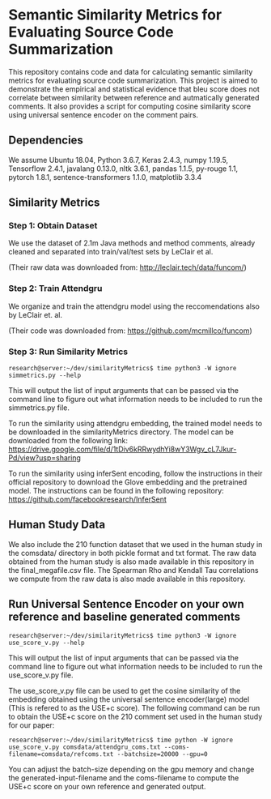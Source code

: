 # Semantic Similarity Metrics for Evaluating Source Code Summarization
This repository contains code and data for calculating semantic similarity metrics for evaluating source code summarization. This project is aimed to demonstrate the empirical and statistical evidence that bleu score does not correlate between similarity between reference and autmatically generated comments. It also provides a script for computing cosine similarity score using universal sentence encoder on the comment pairs.

## Dependencies
We assume Ubuntu 18.04, Python 3.6.7, Keras 2.4.3, numpy 1.19.5, Tensorflow 2.4.1, javalang 0.13.0, nltk 3.6.1, pandas 1.1.5, py-rouge 1.1, pytorch 1.8.1, sentence-transformers 1.1.0, matplotlib 3.3.4

## Similarity Metrics
### Step 1: Obtain Dataset
We use the dataset of 2.1m Java methods and method comments, already cleaned and separated into train/val/test sets by LeClair et al.

(Their raw data was downloaded from: http://leclair.tech/data/funcom/)

### Step 2: Train Attendgru
We organize and train the attendgru model using the reccomendations also by LeClair et. al.

(Their code was downloaded from: https://github.com/mcmillco/funcom)

### Step 3: Run Similarity Metrics
```console
research@server:~/dev/similarityMetrics$ time python3 -W ignore simmetrics.py --help
```
This will output the list of input arguments that can be passed via the command line to figure out what information needs to be included to run the simmetrics.py file.

To run the similarity using attendgru embedding, the trained model needs to be downloaded in the similarityMetrics directory.
The model can be downloaded from the following link:
https://drive.google.com/file/d/1tDiv6kRRwydhYi8wY3Wgv_cL7Jkur-Pd/view?usp=sharing

To run the similarity using inferSent encoding, follow the instructions in their official repository to download the Glove embedding and the pretrained model. The instructions can be found in the following repository:
https://github.com/facebookresearch/InferSent

## Human Study Data
We also include the 210 function dataset that we used in the human study in the comsdata/ directory in both pickle format and txt format.
The raw data obtained from the human study is also made available in this repository in the final_megafile.csv file.
The Spearman Rho and Kendall Tau correlations we compute from the raw data is also made available in this repository.

## Run Universal Sentence Encoder on your own reference and baseline generated comments
```console
research@server:~/dev/similarityMetrics$ time python3 -W ignore use_score_v.py --help
```
This will output the list of input arguments that can be passed via the command line to figure out what information needs to be included to run the use_score_v.py file.

The use_score_v.py file can be used to get the cosine similarity of the embedding obtained using the universal sentence encoder(large) model (This is refered to as the USE+c score).
The following command can be run to obtain the USE+c score on the 210 comment set used in the human study for our paper:
```console
research@server:~/dev/similarityMetrics$ time python -W ignore use_score_v.py comsdata/attendgru_coms.txt --coms-filename=comsdata/refcoms.txt --batchsize=20000 --gpu=0
```
You can adjust the batch-size depending on the gpu memory and change the generated-input-filename and the coms-filename to compute the USE+c score on your own reference and generated output.
